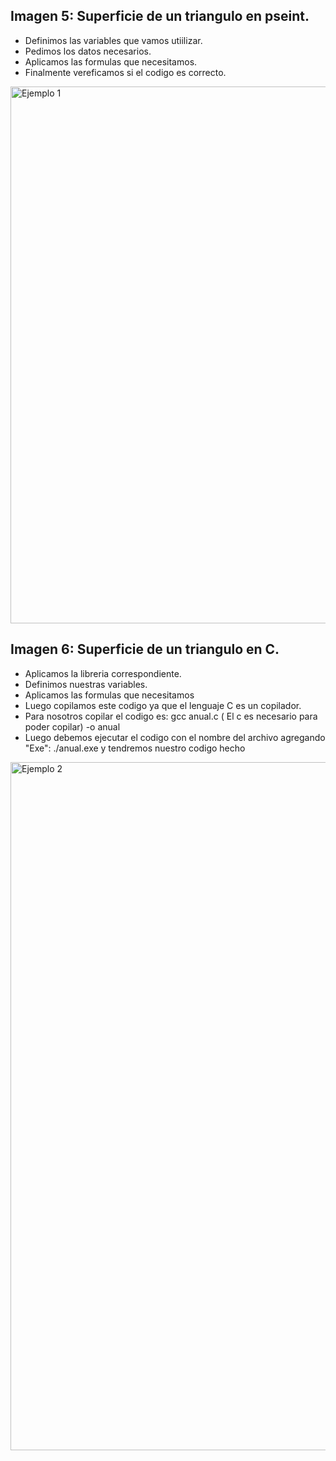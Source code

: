 ## Imagen 5: Superficie de un triangulo en pseint.
- Definimos las variables que vamos utiilizar.
- Pedimos  los datos necesarios.
- Aplicamos las formulas que necesitamos.
- Finalmente vereficamos si el codigo es correcto.
<img width="1850" height="859" alt="Ejemplo 1" src="https://github.com/user-attachments/assets/5dd8d4e5-c66a-4732-8320-8eaf6f368e36" />

## Imagen 6: Superficie de un triangulo en C.
- Aplicamos la libreria correspondiente.
- Definimos nuestras variables.
- Aplicamos las formulas que necesitamos
- Luego copilamos este codigo ya que el lenguaje C es un copilador.
- Para nosotros copilar el codigo es: gcc anual.c ( El c es necesario para poder copilar) -o anual
- Luego debemos ejecutar el codigo con el nombre del archivo agregando "Exe": ./anual.exe y tendremos nuestro codigo hecho

<img width="1919" height="1101" alt="Ejemplo 2" src="https://github.com/user-attachments/assets/e400cb3d-6554-479f-adad-a281866a55bd" />
